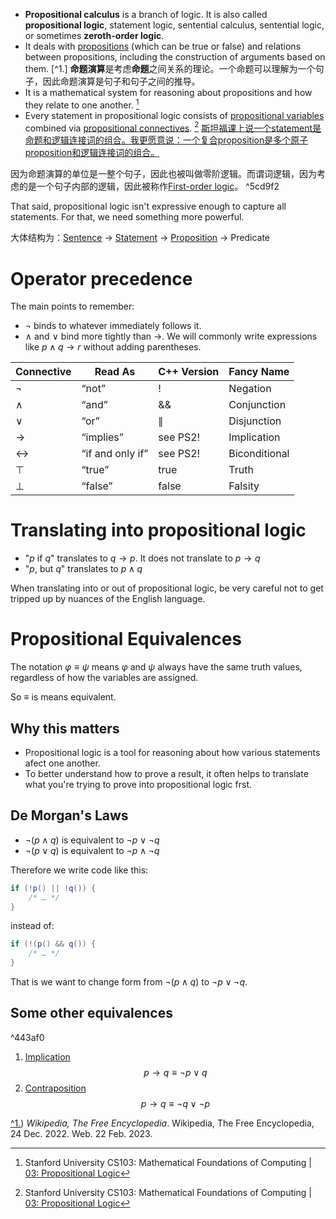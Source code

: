 
- **Propositional calculus** is a branch of logic. It is also called **propositional logic**, statement logic, sentential calculus, sentential logic, or sometimes **zeroth-order logic**.
- It deals with [propositions](../../../../../Philosophy%20of%20language/Concepts/Proposition.md) (which can be true or false) and relations between propositions, including the construction of arguments based on them. [^1.]
	**命题演算**是考虑**命题**之间关系的理论。一个命题可以理解为一个句子，因此命题演算是句子和句子之间的推导。
- It is a mathematical system for reasoning about propositions and how they relate to one another. [^2.]
- Every statement in propositional logic consists of [propositional variables](Propositional%20variable.md) combined via [propositional connectives](Logical%20connective/Logical%20connective.md). [^2.]
	<u>斯坦福课上说一个statement是命题和逻辑连接词的组合。我更愿意说：一个复合proposition是多个原子proposition和逻辑连接词的组合。</u>

因为命题演算的单位是一整个句子，因此也被叫做零阶逻辑。而谓词逻辑，因为考虑的是一个句子内部的逻辑，因此被称作[First-order logic](../First-order%20logic/First-order%20logic.md)。 ^5cd9f2

That said, propositional logic isn't expressive enough to capture all statements. For that, we need something more powerful.

大体结构为：[Sentence](../../../../../Philosophy%20of%20language/Concepts/Sentence.md) -> [Statement](../../../../../Philosophy%20of%20language/Concepts/Statement.md) -> [Proposition](../../../../../Philosophy%20of%20language/Concepts/Proposition.md) -> Predicate

# Operator precedence

The main points to remember:
- $\neg$ binds to whatever immediately follows it.
- $\wedge$ and $\vee$ bind more tightly than $\to$.
We will commonly write expressions like $p \wedge q \to r$ without adding parentheses.

| Connective | Read As          | C++ Version | Fancy Name    |
| ---------- | ---------------- | ----------- | ------------- |
| ¬          | “not”            | !           | Negation      |
| ∧          | “and”            | &&          | Conjunction   |
| ∨          | “or”             | $\parallel$ | Disjunction   |
| →          | “implies”        | see PS2!    | Implication   |
| ↔          | “if and only if” | see PS2!    | Biconditional |
| ⊤          | “true”           | true        | Truth         |
| ⊥          | “false”          | false       | Falsity       | 

# Translating into propositional logic

- "$p$ if $q$" translates to $q \to p$. It does not translate to $p \to q$
- "$p$, but $q$" translates to $p \wedge q$

When translating into or out of propositional logic, be very careful not to get tripped up by nuances of the English language.

# Propositional Equivalences

The notation $\varphi \equiv \psi$ means $\varphi$ and $\psi$ always have the same truth values, regardless of how the variables are assigned. 

So $\equiv$ is means equivalent.

## Why this matters

- Propositional logic is a tool for reasoning about how various statements afect one another. 
- To better understand how to prove a result, it often helps to translate what you're trying to prove into propositional logic frst. 

## De Morgan's Laws

- $\neg (p \wedge q)$ is equivalent to $\neg p \vee \neg q$
- $\neg (p \vee q)$ is equivalent to $\neg p \wedge \neg q$

Therefore we write code like this:
```java
if (!p() || !q()) {
	/* … */ 
}
```
instead of:
```java
if (!(p() && q()) {
	/* … */ 
}
```
That is we want to change form from $\neg (p \wedge q)$ to $\neg p \vee \neg q$.

## Some other equivalences
^443af0
1. [Implication](../../../../../../Attachments/0.%20Philosophy/Implication.pdf)
$$p \to q \equiv \neg p \vee q$$
2. [Contraposition](Logical%20consequence%E2%80%8E/Inference%E2%80%8E/Immediate%20inference%E2%80%8E/Contraposition.md)
$$p \to q \equiv \neg q \vee \neg p$$

[^1.](%5Bhttps://en.wikipedia.org/w/index.php?title=Propositional_calculus&oldid=1129332935)) _Wikipedia, The Free Encyclopedia_. Wikipedia, The Free Encyclopedia, 24 Dec. 2022. Web. 22 Feb. 2023.
[^2.]: Stanford University CS103: Mathematical Foundations of Computing | [03: Propositional Logic](http://web.stanford.edu/class/archive/cs/cs103/cs103.1184/lectures/03/Small03.pdf)
